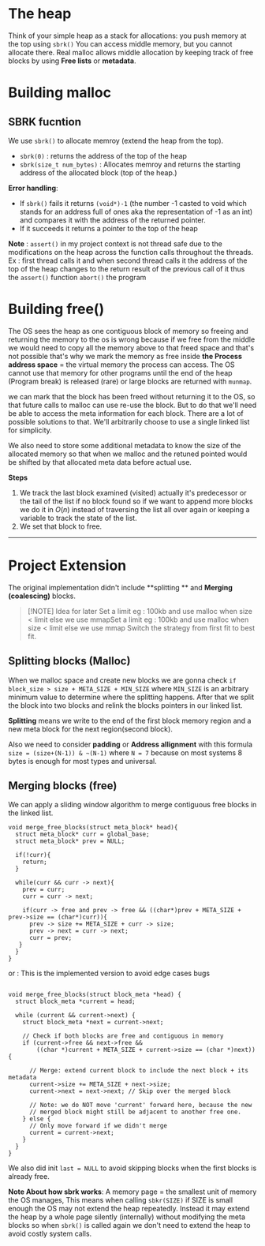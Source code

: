 # The heap 

Think of your simple heap as a stack for allocations: you push memory at the top using `sbrk()`
You can access middle memory, but you cannot allocate there.
Real malloc allows middle allocation by keeping track of free blocks by using **Free lists** or **metadata**.

# Building malloc
## SBRK fucntion
We use `sbrk()` to allocate memroy (extend the heap from the top).

- `sbrk(0)` : returns the address of the top of the heap
- `sbrk(size_t num_bytes)` : Allocates memroy and returns the starting address of the allocated block
(top of the heap.)

**Error handling**: 
- If `sbrk()` fails it returns `(void*)-1` (the number -1 casted to void which stands for an address full
of ones aka the representation of -1 as an int) and compares it with the address of the returned pointer.
- If it succeeds it returns a pointer to the top of the heap

**Note** : `assert()` in my project context is not thread safe due to the modifications on the heap across the function calls
 throughout the threads. Ex : first thread calls it and when second thread calls it the address of the top
of the heap changes to the return result of the previous call of it thus the `assert()` function `abort()`
the program


# Building free()

The OS sees the heap as one contiguous block of memory so freeing and returning the memory to the os is wrong
because if we free from the middle we would need to copy all the memory above to that freed space and that's
not possible that's why we mark the memory as free inside **the Process address space** = the virtual memory
the process can access. The OS cannot use that memory for other programs until the end of the heap 
(Program break) is released (rare) or large blocks are returned with `munmap`.

we can mark that the block has been freed without returning it to the OS, so that future calls to malloc can
use re-use the block. But to do that we'll need be able to access the meta information for each block. There
are a lot of possible solutions to that. We'll arbitrarily choose to use a single linked list for simplicity.

We also need to store some additional metadata to know the size of the allocated memory so that when we malloc
and the retuned pointed would be shifted by that allocated meta data before actual use.

**Steps**
1. We track the last block examined (visited)  actually it's predecessor or the tail of the list if no block
found so if we want to append more blocks we do it in $O(n)$ instead of traversing the list all over again 
or keeping a variable to track the state of the list.
2. We set that block to free.

 - - - 
# Project Extension 
The original implementation didn't include **splitting ** and **Merging (coalescing)** blocks.
> [!NOTE] Idea for later
>  Set a limit eg : 100kb and use malloc when size < limit else we use mmapSet a limit eg : 100kb and use malloc when size < limit else we use mmap
>  Switch the strategy from first fit to best fit.


## Splitting blocks (Malloc)
When we malloc space and create new blocks we are gonna check `if block_size > size + META_SIZE + MIN_SIZE`
where `MIN_SIZE` is an arbitrary minimum value to determine where the splitting happens. After that we 
split the block into two blocks and relink the blocks pointers in our  linked list.

**Splitting** means we write to the end of the first block memory region and a new meta block for the next 
region(second block).

Also we need to consider **padding** or **Address allignment** with this formula `size = (size+(N-1)) & ~(N-1)`
where `N = 7` because on most systems 8 bytes is enough for most types and universal.

## Merging blocks (free)
We can apply a sliding window algorithm to merge contiguous free blocks in the linked list.

```
void merge_free_blocks(struct meta_block* head){
  struct meta_block* curr = global_base;
  struct meta_block* prev = NULL;

  if(!curr){
    return;
  }
  
  while(curr && curr -> next){
    prev = curr;
    curr = curr -> next;

    if(curr -> free and prev -> free && ((char*)prev + META_SIZE + prev->size == (char*)curr)){
      prev -> size += META_SIZE + curr -> size;
      prev -> next = curr -> next;
      curr = prev;
   }
  }
}
```

 or : This is the implemented version to avoid edge cases bugs
```

void merge_free_blocks(struct block_meta *head) {
  struct block_meta *current = head;

  while (current && current->next) {
    struct block_meta *next = current->next;

    // Check if both blocks are free and contiguous in memory
    if (current->free && next->free &&
        ((char *)current + META_SIZE + current->size == (char *)next)) {

      // Merge: extend current block to include the next block + its metadata
      current->size += META_SIZE + next->size;
      current->next = next->next; // Skip over the merged block

      // Note: we do NOT move 'current' forward here, because the new
      // merged block might still be adjacent to another free one.
    } else {
      // Only move forward if we didn't merge
      current = current->next;
    }
  }
}
```

We also did init `last = NULL` to avoid skipping blocks when the first blocks is already free.

**Note About how sbrk works**:
A memory page = the smallest unit of memory the OS manages, This means when calling `sbkr(SIZE)` if SIZE
is small enough the OS may not extend the heap repeatedly. Instead it may extend the heap by a whole page
silently (internally) without modifying the meta blocks so when `sbrk()` is called again we don't need to extend the heap
to avoid costly system calls.






